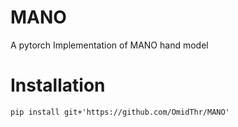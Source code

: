 # MANO
A pytorch Implementation of MANO hand model

# Installation

```
pip install git+'https://github.com/OmidThr/MANO'

```
